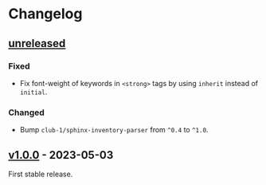# Changelog

## [unreleased]

### Fixed

- Fix font-weight of keywords in `<strong>` tags by using `inherit` instead of
  `initial`.

### Changed

- Bump `club-1/sphinx-inventory-parser` from `^0.4` to `^1.0`.

## [v1.0.0] - 2023-05-03

First stable release.

[unreleased]: https://github.com/club-1/flarum-ext-sphinx-glossary/compare/v1.0.0...HEAD
[v1.0.0]: https://github.com/club-1/flarum-ext-sphinx-glossary/releases/tag/v1.0.0
